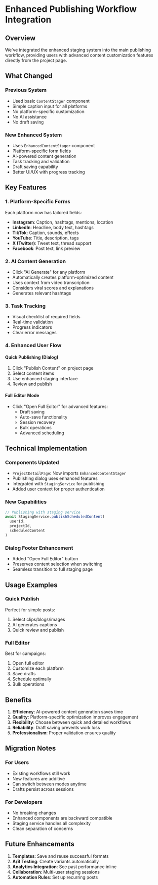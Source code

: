 # Enhanced Publishing Workflow Integration

## Overview

We've integrated the enhanced staging system into the main publishing workflow, providing users with advanced content customization features directly from the project page.

## What Changed

### Previous System
- Used basic `ContentStager` component
- Simple caption input for all platforms
- No platform-specific customization
- No AI assistance
- No draft saving

### New Enhanced System
- Uses `EnhancedContentStager` component
- Platform-specific form fields
- AI-powered content generation
- Task tracking and validation
- Draft saving capability
- Better UI/UX with progress tracking

## Key Features

### 1. Platform-Specific Forms
Each platform now has tailored fields:
- **Instagram**: Caption, hashtags, mentions, location
- **LinkedIn**: Headline, body text, hashtags
- **TikTok**: Caption, sounds, effects
- **YouTube**: Title, description, tags
- **X (Twitter)**: Tweet text, thread support
- **Facebook**: Post text, link preview

### 2. AI Content Generation
- Click "AI Generate" for any platform
- Automatically creates platform-optimized content
- Uses context from video transcription
- Considers viral scores and explanations
- Generates relevant hashtags

### 3. Task Tracking
- Visual checklist of required fields
- Real-time validation
- Progress indicators
- Clear error messages

### 4. Enhanced User Flow

#### Quick Publishing (Dialog)
1. Click "Publish Content" on project page
2. Select content items
3. Use enhanced staging interface
4. Review and publish

#### Full Editor Mode
- Click "Open Full Editor" for advanced features:
  - Draft saving
  - Auto-save functionality
  - Session recovery
  - Bulk operations
  - Advanced scheduling

## Technical Implementation

### Components Updated
- `ProjectDetailPage`: Now imports `EnhancedContentStager`
- Publishing dialog uses enhanced features
- Integrated with `StagingService` for publishing
- Added user context for proper authentication

### New Capabilities
```typescript
// Publishing with staging service
await StagingService.publishScheduledContent(
  userId,
  projectId,
  scheduledContent
)
```

### Dialog Footer Enhancement
- Added "Open Full Editor" button
- Preserves content selection when switching
- Seamless transition to full staging page

## Usage Examples

### Quick Publish
Perfect for simple posts:
1. Select clips/blogs/images
2. AI generates captions
3. Quick review and publish

### Full Editor
Best for campaigns:
1. Open full editor
2. Customize each platform
3. Save drafts
4. Schedule optimally
5. Bulk operations

## Benefits

1. **Efficiency**: AI-powered content generation saves time
2. **Quality**: Platform-specific optimization improves engagement
3. **Flexibility**: Choose between quick and detailed workflows
4. **Reliability**: Draft saving prevents work loss
5. **Professionalism**: Proper validation ensures quality

## Migration Notes

### For Users
- Existing workflows still work
- New features are additive
- Can switch between modes anytime
- Drafts persist across sessions

### For Developers
- No breaking changes
- Enhanced components are backward compatible
- Staging service handles all complexity
- Clean separation of concerns

## Future Enhancements

1. **Templates**: Save and reuse successful formats
2. **A/B Testing**: Create variants automatically
3. **Analytics Integration**: See past performance inline
4. **Collaboration**: Multi-user staging sessions
5. **Automation Rules**: Set up recurring posts 